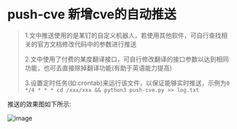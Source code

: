 # push-cve 新增cve的自动推送

> 1.文中推送使用的是某钉的自定义机器人，若使用其他软件，可自行查找相关的官方文档修改代码中的参数进行推送
> 
> 2.文中使用了付费的某度翻译接口，可自行修改翻译的接口参数以达到相同功能，也可去直接除掉翻译功能(有助于英语能力提高)
> 
> 3.设置定时任务(如:crontab)来运行该文件，以保证能够实时推送，示例为```0 */4 * * * cd /xxx/xxx && python3 push-cve.py >> log.txt ```
> 

推送的效果图如下所示:

![image](https://github.com/fyccode/push-cve/assets/111268135/e8eaa095-699d-4b96-a00f-66767ae70c7d)
